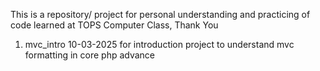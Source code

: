 This is a repository/ project for personal understanding and practicing of code learned at TOPS Computer Class, Thank You

1. mvc_intro
10-03-2025
for introduction project to understand mvc formatting in core php advance
